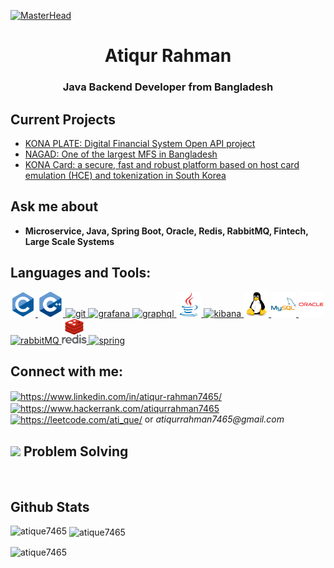 [![MasterHead](https://www.dwsit.com/upload/backend-development-1584616173.jpg)](https://www.linkedin.com/in/atiqur-rahman7465/)
<h1 align="center">Atiqur Rahman</h1>
<h3 align="center">Java Backend Developer from Bangladesh</h3>
<!-- <img align="right" alt="Coding" width="400" src="https://cdn.dribbble.com/users/1162077/screenshots/3848914/programmer.gif"> -->

## Current Projects
- [KONA PLATE: Digital Financial System Open API project](https://konaplate.com/)
- [NAGAD: One of the largest MFS in Bangladesh](https://nagad.com.bd/)
- [KONA Card: a secure, fast and robust platform based on host card emulation (HCE) and tokenization in South Korea](https://konai.com/business/fintech/kona_card)

## Ask me about 
- **Microservice, Java, Spring Boot, Oracle, Redis, RabbitMQ, Fintech, Large Scale Systems**

## Languages and Tools:
<p align="left"> <a href="https://www.cprogramming.com/" target="_blank" rel="noreferrer"> <img src="https://raw.githubusercontent.com/devicons/devicon/master/icons/c/c-original.svg" alt="c" width="40" height="40"/> </a> <a href="https://www.w3schools.com/cpp/" target="_blank" rel="noreferrer"> <img src="https://raw.githubusercontent.com/devicons/devicon/master/icons/cplusplus/cplusplus-original.svg" alt="cplusplus" width="40" height="40"/> </a> <a href="https://git-scm.com/" target="_blank" rel="noreferrer"> <img src="https://www.vectorlogo.zone/logos/git-scm/git-scm-icon.svg" alt="git" width="40" height="40"/> </a> <a href="https://grafana.com" target="_blank" rel="noreferrer"> <img src="https://www.vectorlogo.zone/logos/grafana/grafana-icon.svg" alt="grafana" width="40" height="40"/> </a> <a href="https://graphql.org" target="_blank" rel="noreferrer"> <img src="https://www.vectorlogo.zone/logos/graphql/graphql-icon.svg" alt="graphql" width="40" height="40"/> </a> <a href="https://www.java.com" target="_blank" rel="noreferrer"> <img src="https://raw.githubusercontent.com/devicons/devicon/master/icons/java/java-original.svg" alt="java" width="40" height="40"/> </a> <a href="https://www.elastic.co/kibana" target="_blank" rel="noreferrer"> <img src="https://www.vectorlogo.zone/logos/elasticco_kibana/elasticco_kibana-icon.svg" alt="kibana" width="40" height="40"/> </a> <a href="https://www.linux.org/" target="_blank" rel="noreferrer"> <img src="https://raw.githubusercontent.com/devicons/devicon/master/icons/linux/linux-original.svg" alt="linux" width="40" height="40"/> </a> <a href="https://www.mysql.com/" target="_blank" rel="noreferrer"> <img src="https://raw.githubusercontent.com/devicons/devicon/master/icons/mysql/mysql-original-wordmark.svg" alt="mysql" width="40" height="40"/> </a> <a href="https://www.oracle.com/" target="_blank" rel="noreferrer"> <img src="https://raw.githubusercontent.com/devicons/devicon/master/icons/oracle/oracle-original.svg" alt="oracle" width="40" height="40"/> </a> <a href="https://www.rabbitmq.com" target="_blank" rel="noreferrer"> <img src="https://www.vectorlogo.zone/logos/rabbitmq/rabbitmq-icon.svg" alt="rabbitMQ" width="40" height="40"/> </a> <a href="https://redis.io" target="_blank" rel="noreferrer"> <img src="https://raw.githubusercontent.com/devicons/devicon/master/icons/redis/redis-original-wordmark.svg" alt="redis" width="40" height="40"/> </a> <a href="https://spring.io/" target="_blank" rel="noreferrer"> <img src="https://www.vectorlogo.zone/logos/springio/springio-icon.svg" alt="spring" width="40" height="40"/> </a> </p>

## Connect with me:
<p align="left">
<a href="https://www.linkedin.com/in/atiqur-rahman7465/" target="blank"><img align="center" src="https://raw.githubusercontent.com/rahuldkjain/github-profile-readme-generator/master/src/images/icons/Social/linked-in-alt.svg" alt="https://www.linkedin.com/in/atiqur-rahman7465/" height="30" width="40" /></a>
<a href="https://www.hackerrank.com/atiqurrahman7465" target="blank"><img align="center" src="https://raw.githubusercontent.com/rahuldkjain/github-profile-readme-generator/master/src/images/icons/Social/hackerrank.svg" alt="https://www.hackerrank.com/atiqurrahman7465" height="30" width="40" /></a>
<a href="https://leetcode.com/ati_que/" target="blank"><img align="center" src="https://raw.githubusercontent.com/rahuldkjain/github-profile-readme-generator/master/src/images/icons/Social/leet-code.svg" alt="https://leetcode.com/ati_que/" height="30" width="40" /></a>
or <i>atiqurrahman7465@gmail.com</i>
</p>

## <img src="https://media.giphy.com/media/iY8CRBdQXODJSCERIr/giphy.gif" width="35"><b> Problem Solving </b>
<br>

## Github Stats
<p><img align="left" src="https://github-readme-stats.vercel.app/api/top-langs?username=atique7465&show_icons=true&locale=en&layout=compact" alt="atique7465" /></p>
<p>&nbsp;<img align="center" src="https://github-readme-stats.vercel.app/api?username=atique7465&show_icons=true&locale=en" alt="atique7465" /></p>
<p><img align="center" src="https://github-readme-streak-stats.herokuapp.com/?user=atique7465&" alt="atique7465" /></p>
